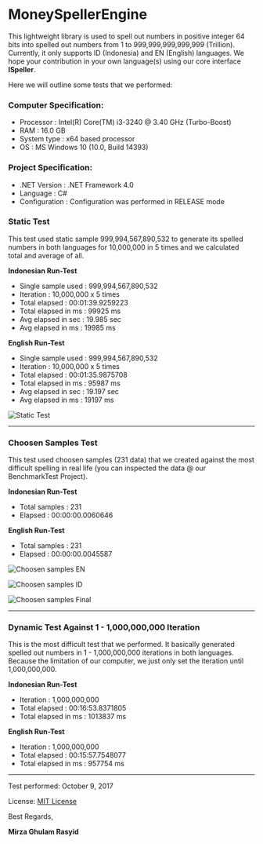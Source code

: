 # MoneySpellerEngine

This lightweight library is used to spell out numbers in positive integer 64 bits into spelled out numbers from 1 to 999,999,999,999,999 (Trillion). Currently, it only supports ID (Indonesia) and EN (English) languages. 
We hope your contribution in your own language(s) using our core interface **ISpeller**. 

Here we will outline some tests that we performed: 

### Computer Specification:
* Processor          : Intel(R) Core(TM) i3-3240 @ 3.40 GHz (Turbo-Boost)
* RAM                : 16.0 GB
* System type        : x64 based processor
* OS                 : MS Windows 10 (10.0, Build 14393)


### Project Specification:
* .NET Version       : .NET Framework 4.0 
* Language           : C#
* Configuration      : Configuration was performed in RELEASE mode


### Static Test

This test used static sample 999,994,567,890,532 to generate its spelled numbers in both languages for 10,000,000 in 5 times and we calculated
total and average of all.

**Indonesian Run-Test**
* Single sample used       : 999,994,567,890,532
* Iteration                : 10,000,000 x 5 times
* Total elapsed            : 00:01:39.9259223
* Total elapsed in ms      : 99925 ms
* Avg elapsed in sec       : 19.985 sec
* Avg elapsed in ms        : 19985 ms

**English Run-Test**
* Single sample used       : 999,994,567,890,532
* Iteration                : 10,000,000 x 5 times
* Total elapsed            : 00:01:35.9875708
* Total elapsed in ms      : 95987 ms
* Avg elapsed in sec       : 19.197 sec
* Avg elapsed in ms        : 19197 ms


![Static Test](https://raw.githubusercontent.com/mirzaevolution/MoneySpellerEngine/master/MoneySpellerEngine.BenchmarkTest/STATIC_TEST_SCREENSHOT.PNG)


---------------------------------------




### Choosen Samples Test

This test used choosen samples (231 data) that we created against the most difficult spelling in real life (you can inspected the data @ our BenchmarkTest Project).

**Indonesian Run-Test**
* Total samples : 231
* Elapsed       : 00:00:00.0060646

**English Run-Test**
* Total samples : 231
* Elapsed       : 00:00:00.0045587

![Choosen samples EN](https://raw.githubusercontent.com/mirzaevolution/MoneySpellerEngine/master/MoneySpellerEngine.BenchmarkTest/CHOOSEN_SAMPLES_TEST_SCREENSHOT_EN_1.PNG)


![Choosen samples ID](https://raw.githubusercontent.com/mirzaevolution/MoneySpellerEngine/master/MoneySpellerEngine.BenchmarkTest/CHOOSEN_SAMPLES_TEST_SCREENSHOT_ID_1.PNG)


![Choosen samples Final](https://raw.githubusercontent.com/mirzaevolution/MoneySpellerEngine/master/MoneySpellerEngine.BenchmarkTest/CHOOSEN_SAMPLES_TEST_SCREENSHOT_ID_EN_FINAL.PNG)


---------------------------------------




### Dynamic Test Against 1 - 1,000,000,000 Iteration

This is the most difficult test that we performed. It basically generated spelled out numbers in 1 - 1,000,000,000 iterations in both languages.
Because the limitation of our computer, we just only set the iteration until 1,000,000,000. 

**Indonesian Run-Test**
* Iteration                : 1,000,000,000
* Total elapsed            : 00:16:53.8371805
* Total elapsed in ms      : 1013837 ms

**English Run-Test**
* Iteration                : 1,000,000,000
* Total elapsed            : 00:15:57.7548077
* Total elapsed in ms      : 957754 ms
---------------------------------------


Test performed: October 9, 2017

License: [MIT License](https://github.com/mirzaevolution/MoneySpellerEngine/blob/master/LICENSE)

Best Regards,


**Mirza Ghulam Rasyid**
